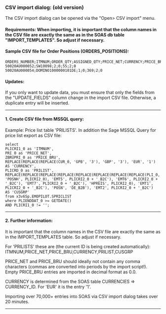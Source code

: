 
### CSV import dialog: (old version)

The CSV import dialog can be opened via the "Open> CSV import" menu.

#### Requirements: When importing, it is important that the column names in the CSV file are exactly the same as in the SOAS db table "IMPORT_TEMPLATES". So adjust if necessary.

#### Sample CSV file for Order Positions (ORDERS_POSITIONS):

```
ORDERS_NUMBER;ITMNUM;ORDER_QTY;ASSIGNED_QTY;PRICE_NET;CURRENCY;PRICE_BRU
50020AU000052;SW10098;2;0;55;2;0
50020AU000054;DOMINO1000000101DE;1;0;369;2;0
```

#### Updates:

If you only want to update data, you must ensure that only the fields from the "UPDATE_FIELDS" column change in the import CSV file. Otherwise, a duplicate entry will be inserted.

___

#### 1. Create CSV file from MSSQL query:

Example: Price list table 'PRILISTS'. In addition the Sage MSSQL Query for price list export as CSV file:

```
select 
PLICRI1_0 as 'ITMNUM',
PRI_0 as 'PRICE_NET',
ZBRUPRI_0 as 'PRICE_BRU',
REPLACE(REPLACE(REPLACE(CUR_0, 'GPB', '3'), 'GBP', '3'), 'EUR', '1') AS 'CURRENCY',
PLICRD_0 as 'PRILIST',
REPLACE(REPLACE(REPLACE(REPLACE(REPLACE(REPLACE(REPLACE(REPLACE(PLI_0, 'POSNH', PLICRI2_0), 'EMT5', PLICRI2_0 + '_B2C'), 'EMT6', PLICRI2_0 + '_B2C'), 'EMT7', PLICRI2_0 + '_B2C'), 'HPREIS', PLICRI2_0), 'EMT1', PLICRI2_0 + '_B2C'), 'POSN', 'DE_B2B'), 'EMT2', PLICRI2_0 + '_B2C')  AS 'CUSGRP'
from x3v65p.EMOPILOT.SPRICLIST
where PLIENDDAT_0 >= GETDATE() 
AND PLICRI1_0 != '';
```
___

#### 2. Further information:

It is important that the column names in the CSV file are exactly the same as in the IMPORT_TEMPLATES table. So adjust if necessary.

For 'PRILISTS' these are (the current ID is being created automatically): ITMNUM,PRICE_NET,PRICE_BRU,CURRENCY,PRILIST,CUSGRP

PRICE_NET and PRICE_BRU should ideally not contain any comma characters (commas are converted into periods by the import script!).
Empty PRICE_BRU entries are imported in decimal format as 0.0.

CURRENCY is determined from the SOAS table CURRENCIES => CURRENCY_ID. For 'EUR' it is the entry '1'.

Importing over 70,000+ entries into SOAS via CSV import dialog takes over 20 minutes.

___
